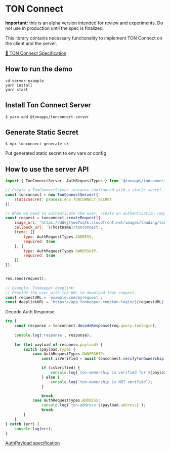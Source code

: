 # TON Connect

**Important:** this is an alpha version intended for review and experiments. Do not use in production until the spec is finalized.

This library contains necessary functionality to implement TON Connect on the client and the server.

[📄 TON Connect Specification](TonConnectSpecification.md)

## How to run the demo

```
cd server-example
yarn install
yarn start
```
## Install Ton Connect Server

```
$ yarn add @tonapps/tonconnect-server
```

## Generate Static Secret

```
$ npx tonconnect-generate-sk
```
Put generated static secret to env vars or config


## How to use the server API

```js
import { TonConnectServer, AuthRequestTypes } from '@tonapps/tonconnect-server';

// Create a TonConnectServer instance configured with a static secret.
const tonconnect = new TonConnectServer({ 
    staticSecret: process.env.TONCONNECT_SECRET 
});

// When we need to authenticate the user, create an authentication request:
const request = tonconnect.createRequest({
    image_url: 'https://ddejfvww7sqtk.cloudfront.net/images/landing/ton-nft-tegro-dog/avatar/image_d0315e1461.jpg',
    callback_url: `${hostname}/tonconnect`,
    items: [{
        type: AuthRequestTypes.ADDRESS,
        required: true
    }, {
        type: AuthRequestTypes.OWNERSHIP,
        required: true
    }],
});


res.send(request);
 
// Example: Tonkeeper deeplink:
// Provide the user with the URL to download that request.
const requestURL = `example.com/myrequest`;
const deeplinkURL = `https://app.tonkeeper.com/ton-login/${requestURL}`;
```

Decode Auth Response

```js
try {
    const response = tonconnect.decodeResponse(req.query.tonlogin);
    
    console.log('response', response);
    
    for (let payload of response.payload) {
        switch (payload.type) {
            case AuthRequestTypes.OWNERSHIP: 
                const isVerified = await tonconnect.verifyTonOwnership(payload, response.client_id);

                if (isVerified) {
                    console.log(`ton-ownership is verified for ${payload.address}`);
                } else {
                    console.log(`ton-ownership is NOT verified`);
                }

                break;
            case AuthRequestTypes.ADDRESS: 
                console.log(`ton-address ${payload.address}`);
                break;
        }
    }
} catch (err) {
    console.log(err);
}
```

[AuthPayload specification](TonConnectSpecification.md#auth-payload)





